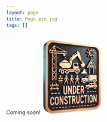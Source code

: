 ```yaml
---
layout: page
title: Pogo pin jig
tags: []
---
```


Coming soon!
![](/images/under-construction.png)

